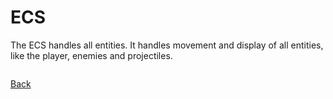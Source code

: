 # ECS

The ECS handles all entities. It handles movement and display of all entities, like the player, enemies and projectiles.



<figure><img src="../.gitbook/assets/ECS.png" alt=""><figcaption></figcaption></figure>

[Back](../overview/game-engine.md)
